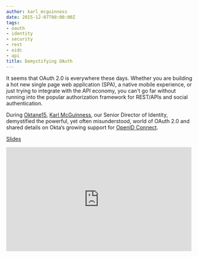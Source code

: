 ```yaml
---
author: karl_mcguinness
date: 2015-12-07T00:00:00Z
tags:
- oauth
- identity
- security
- rest
- oidc
- api
title: Demystifying OAuth
---
```


It seems that OAuth 2.0 is everywhere these days. Whether you are building a hot new single page web application (SPA), a native mobile experience, or just trying to integrate with the API economy, you can't go far without running into the popular authorization framework for REST/APIs and social authentication.

During [Oktane15](https://www.okta.com/oktane15/), [Karl McGuinness](https://www.linkedin.com/in/karlmcguinness), our Senior Director of Identity, demystified the powerful, yet often misunderstood, world of OAuth 2.0 and shared details on Okta’s growing support for [OpenID Connect](http://openid.net/connect/).

[Slides](http://www.slideshare.net/karl_mcguinness/demystifying-oauth-20)

<iframe src="https://player.vimeo.com/video/148164438" width="500" height="281" frameborder="0" webkitallowfullscreen mozallowfullscreen allowfullscreen></iframe>
